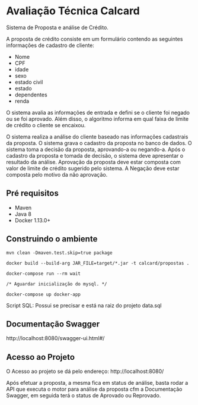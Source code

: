 # Avaliação Técnica Calcard

Sistema de Proposta e análise de Crédito.

A proposta de crédito consiste em um formulário contendo as seguintes informações de cadastro de cliente:

- Nome
- CPF
- idade
- sexo
- estado civil
- estado
- dependentes
- renda

O sistema avalia as informações de entrada e defini se o cliente foi negado ou se foi aprovado. Além disso, o algoritmo informa em qual faixa de limite de crédito o cliente se encaixou.

O sistema realiza a análise do cliente baseado nas informações cadastrais da proposta.
O sistema grava o cadastro da proposta no banco de dados.
O sistema toma a decisão da proposta, aprovando-a ou negando-a.
Após o cadastro da proposta e tomada de decisão, o sistema deve apresentar o resultado da análise.
Aprovação da proposta deve estar composta com valor de limite de crédito sugerido pelo sistema.
A Negação deve estar composta pelo motivo da não aprovação.

## Pré requisitos
- Maven
- Java 8
- Docker 1.13.0+

## Construindo o ambiente
```
mvn clean -Dmaven.test.skip=true package
 ```
 ```
docker build --build-arg JAR_FILE=target/*.jar -t calcard/propostas .
```
 ```
docker-compose run --rm wait
```

```
/* Aguardar inicialização do mysql. */
```

```
docker-compose up docker-app
```

Script SQL: Possui se precisar e está na raiz do projeto data.sql

## Documentação Swagger

http://localhost:8080/swagger-ui.html#/

## Acesso ao Projeto

O Acesso ao projeto se dá pelo endereço: http://localhost:8080/

Após efetuar a proposta, a mesma fica em status de análise, basta rodar a API que executa o motor para análise da proposta cfm a Documentação Swagger, em seguida terá o status de Aprovado ou Reprovado. 

